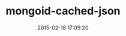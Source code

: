 ---
layout: post
title:  "mongoid-cached-json"
repo:   "dblock/mongoid-cached-json"
date:   2015-02-18 17:09:20
gemurl: http://github.com/dblock/mongoid-cached-json
---